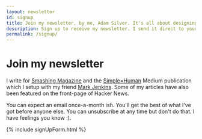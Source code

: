 ```yaml
---
layout: newsletter
id: signup
title: Join my newsletter, by me, Adam Silver. It's all about designing simple, human and inclusive websites.
description: Sign up to receive my newsletter. I send it direct to your inbox once-a-month on a Sunday. It's all about designing and coding simple, human and inclusive experiences on the web. Get all the good stuff before anyone else does.
permalink: /signup/
---
```


# Join my newsletter

I write for [Smashing Magazine](https://www.smashingmagazine.com/2016/06/improving-ux-for-color-blind-users/) and the [Simple=Human](http://medium.com/simple-human) Medium publication which I setup with my friend [Mark Jenkins](http://theluckystrike.co.uk). Some of my articles have also been featured on the front-page of Hacker News.

You can expect an email once-a-month ish. You'll get the best of what I've got before anyone else. You can unsubscribe at any time but don't do that. I have feelings you know :).

{% include signUpForm.html %}
